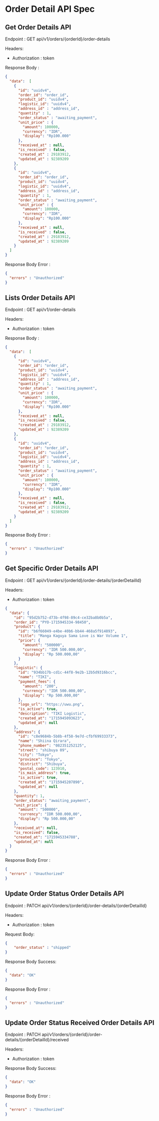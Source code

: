 # Order Detail API Spec

## Get Order Details API

Endpoint : GET api/v1/orders/{orderId}/order-details

Headers:
- Authorization : token

Response Body :

```json
{
  "data":  [
    {
      "id": "uuidv4",
      "order_id": "order_id",
      "product_id": "uuidv4",
      "logistic_id": "uuidv4",
      "address_id" : "address_id",
      "quantity" : 1,
      "order_status" : "awaiting_payment",
      "unit_price" : {
        "amount": 100000,
        "currency": "IDR",
        "display": "Rp100.000"
      },
      "received_at" : null,
      "is_received" : false,
      "created_at" : 29183912,
      "updated_at" : 92389209
    },
    {
      "id": "uuidv4",
      "order_id": "order_id",
      "product_id": "uuidv4",
      "logistic_id": "uuidv4",
      "address_id" : "address_id",
      "quantity" : 1,
      "order_status" : "awaiting_payment",
      "unit_price" : {
        "amount": 100000,
        "currency": "IDR",
        "display": "Rp100.000"
      },
      "received_at" : null,
      "is_received" : false,
      "created_at" : 29183912,
      "updated_at" : 92389209
    }
  ]
}
```

Response Body Error :

```json
{
  "errors" : "Unauthorized"
}
```

## Lists Order Details API

Endpoint : GET api/v1/order-details

Headers:
- Authorization : token

Response Body :

```json
{
  "data":  [
    {
      "id": "uuidv4",
      "order_id": "order_id",
      "product_id": "uuidv4",
      "logistic_id": "uuidv4",
      "address_id" : "address_id",
      "quantity" : 1,
      "order_status" : "awaiting_payment",
      "unit_price" : {
        "amount": 100000,
        "currency": "IDR",
        "display": "Rp100.000"
      },
      "received_at" : null,
      "is_received" : false,
      "created_at" : 29183912,
      "updated_at" : 92389209
    },
    {
      "id": "uuidv4",
      "order_id": "order_id",
      "product_id": "uuidv4",
      "logistic_id": "uuidv4",
      "address_id" : "address_id",
      "quantity" : 1,
      "order_status" : "awaiting_payment",
      "unit_price" : {
        "amount": 100000,
        "currency": "IDR",
        "display": "Rp100.000"
      },
      "received_at" : null,
      "is_received" : false,
      "created_at" : 29183912,
      "updated_at" : 92389209
    }
  ]
}
```

Response Body Error :

```json
{
  "errors" : "Unauthorized"
}
```

## Get Specific Order Details API

Endpoint : GET api/v1/orders/{orderId}/order-details/{orderDetailId}

Headers:
- Authorization : token

```json
{
  "data": {
    "id": "95d2b752-d73b-4f98-89c4-ce32ba8b0b5a",
    "order_id": "PYO-1715945334-98450",
    "product": {
      "id": "b6f66049-e4be-40b6-bb44-468a5f914893",
      "title": "Manga Kaguya Sama Love is War Volume 1",
      "price": {
        "amount": "500000",
        "currency": "IDR 500.000,00",
        "display": "Rp 500.000,00"
      }
    },
    "logistic": {
      "id": "934bb17b-cd1c-44f8-9e2b-12b5d9316bcc",
      "name": "TIKI",
      "payment_fees": {
        "amount": "200",
        "currency": "IDR 500.000,00",
        "display": "Rp 500.000,00"
      },
      "logo_url": "https://uwu.png",
      "is_active": true,
      "description": "TIKI Logistic",
      "created_at": "1715945093623",
      "updated_at": null
    },
    "address": {
      "id": "c8e9684b-5b8b-4f58-9e7d-cfbf69933373",
      "name": "Shiina Qirara",
      "phone_number": "082351252125",
      "street": "shibuya 09",
      "city": "Tokyo",
      "province": "Tokyo",
      "district": "Shibuya",
      "postal_code": 123910,
      "is_main_address": true,
      "is_active": true,
      "created_at": "1715945207890",
      "updated_at": null
    },
    "quantity": 1,
    "order_status": "awaiting_payment",
    "unit_price": {
      "amount": "500000",
      "currency": "IDR 500.000,00",
      "display": "Rp 500.000,00"
    },
    "received_at": null,
    "is_received": false,
    "created_at": "1715945334788",
    "updated_at": null
  }
}
```

Response Body Error :

```json
{
  "errors" : "Unauthorized"
}
```

## Update Order Status Order Details API

Endpoint : PATCH api/v1/orders/{orderId}/order-details/{orderDetailId}

Headers:
- Authorization : token

Request Body: 

```json
{
    "order_status" : "shipped"
}
```

Response Body Success:

```json
{
  "data": "OK"
}
```

Response Body Error :

```json
{
  "errors" : "Unauthorized"
}
```

## Update Order Status Received Order Details API

Endpoint : PATCH api/v1/orders/{orderId}/order-details/{orderDetailId}/received

Headers:
- Authorization : token

Response Body Success:

```json
{
  "data": "OK"
}
```

Response Body Error :

```json
{
  "errors" : "Unauthorized"
}


